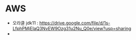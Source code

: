 # AWS

- 오라클 jdk11 : https://drive.google.com/file/d/1s-LfphPMjEIaQ3NvEW9Ozg31u2Nu_Q0e/view?usp=sharing
- 
